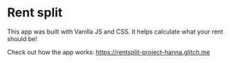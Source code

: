 # Rent split

This app was built with Vanilla JS and CSS. It helps calculate what your rent should be!

Check out how the app works: https://rentsplit-project-hanna.glitch.me
